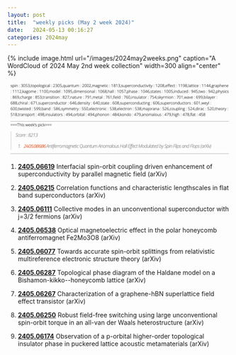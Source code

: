 ```yaml
---
layout: post
title:  "weekly picks (May 2 week 2024)"
date:   2024-05-13 00:16:27
categories: 2024may
---
```



{% include image.html url="/images/2024may2weeks.png" caption="A WordCloud of 2024 May 2nd week collection" width=300 align="center" %}

<img src="/images/2024may2weeks-pick.png">




1. **[2405.06619](http://arxiv.org/abs/2405.06619)** Interfacial spin-orbit coupling driven enhancement of superconductivity by parallel magnetic field (arXiv)

1. **[2405.06215](http://arxiv.org/abs/2405.06215)** Correlation functions and characteristic lengthscales in flat band superconductors (arXiv)

1. **[2405.06111](http://arxiv.org/abs/2405.06111)** Collective modes in an unconventional superconductor with j=3/2 fermions (arXiv)

1. **[2405.06538](http://arxiv.org/abs/2405.06538)** Optical magnetoelectric effect in the polar honeycomb antiferromagnet Fe2Mo3O8 (arXiv)

1. **[2405.06077](http://arxiv.org/abs/2405.06077)** Towards accurate spin-orbit splittings from relativistic multireference electronic structure theory (arXiv)

1. **[2405.06287](http://arxiv.org/abs/2405.06287)** Topological phase diagram of the Haldane model on a Bishamon-kikko--honeycomb lattice (arXiv)

1. **[2405.06267](http://arxiv.org/abs/2405.06267)** Characterization of a graphene-hBN superlattice field effect transistor (arXiv)

1. **[2405.06250](http://arxiv.org/abs/2405.06250)** Robust field-free switching using large unconventional spin-orbit torque in an all-van der Waals heterostructure (arXiv)

1. **[2405.06174](http://arxiv.org/abs/2405.06174)** Observation of a p-orbital higher-order topological insulator phase in puckered lattice acoustic metamaterials (arXiv)


